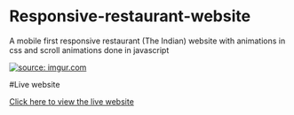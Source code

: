 # Responsive-restaurant-website

A mobile first responsive restaurant (The Indian) website with animations in css and scroll animations done in javascript

<a href="https://imgur.com/je6rB8b"><img src="https://imgur.com/a/jJ6ZsNn" title="source: imgur.com" /></a>

#Live website

[Click here to view the live website](https://advith98.github.io/Responsive-restaurant-website/.)
